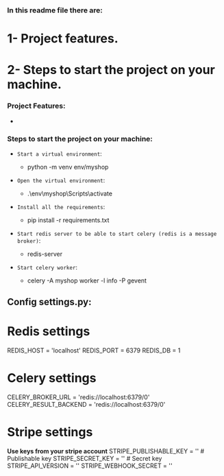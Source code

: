 ### In this readme file there are:

# 1- Project features.

# 2- Steps to start the project on your machine.

### Project Features:

-

### Steps to start the project on your machine:

- `Start a virtual environment`:

  - python -m venv env/myshop

- `Open the virtual environment`:

  - .\env\myshop\Scripts\activate

- `Install all the requirements`:

  - pip install -r requirements.txt

- `Start redis server to be able to start celery (redis is a message broker)`:

  - redis-server

- `Start celery worker`:

  - celery -A myshop worker -l info -P gevent

## Config settings.py:

# Redis settings

REDIS_HOST = 'localhost'
REDIS_PORT = 6379
REDIS_DB = 1

# Celery settings

CELERY_BROKER_URL = 'redis://localhost:6379/0'
CELERY_RESULT_BACKEND = 'redis://localhost:6379/0'

# Stripe settings

**Use keys from your stripe account**
STRIPE_PUBLISHABLE_KEY = '' # Publishable key
STRIPE_SECRET_KEY = '' # Secret key
STRIPE_API_VERSION = ''
STRIPE_WEBHOOK_SECRET = ''
